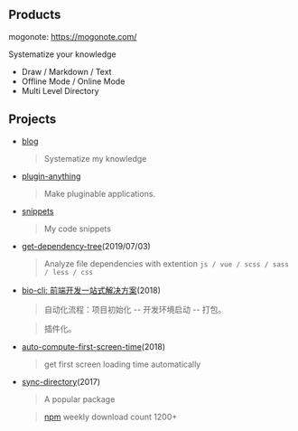 ## Products

mogonote: https://mogonote.com/

Systematize your knowledge

+   Draw / Markdown / Text
+   Offline Mode / Online Mode
+   Multi Level Directory

## Projects

+   [blog](https://github.com/hoperyy/blog)

    > Systematize my knowledge

+   [plugin-anything](https://github.com/hoperyy/blog/issues/150)

    > Make pluginable applications.

+   [snippets](https://hoperyy.github.io/snippets/#/)

    > My code snippets

+   [get-dependency-tree](https://github.com/hoperyy/get-dependency-tree)(2019/07/03)

    > Analyze file dependencies with extention `js / vue / scss / sass / less / css`

+   [bio-cli: 前端开发一站式解决方案](https://github.com/weidian-inc/bio-cli)(2018)

    > 自动化流程：项目初始化 -- 开发环境启动 -- 打包。

    > 插件化。

+   [auto-compute-first-screen-time](https://github.com/hoperyy/auto-compute-first-screen-time)(2018)

    > get first screen loading time automatically

+   [sync-directory](https://github.com/hoperyy/sync-directory)(2017)

    > A popular package

    > [npm](https://www.npmjs.com/package/sync-directory) weekly download count 1200+


